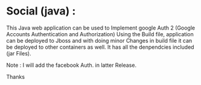Social (java) :
======
This Java web application can be used to Implement google Auth 2 
(Google Accounts Authentication and Authorization)
Using the Build file, application can be deployed to Jboss and with doing minor Changes in build file it can be deployed to other containers as well.
It has all the denpendcies included (jar Files).

Note : I will add the facebook Auth. in latter Release.

Thanks
